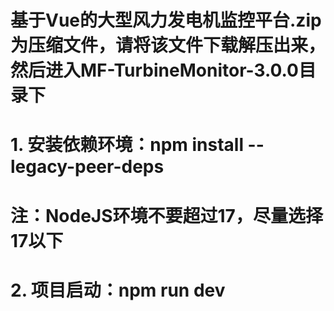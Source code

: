 # 基于Vue的大型风力发电机监控平台.zip 为压缩文件，请将该文件下载解压出来，然后进入MF-TurbineMonitor-3.0.0目录下
# 1. 安装依赖环境：npm install --legacy-peer-deps
#    注：NodeJS环境不要超过17，尽量选择17以下
# 2. 项目启动：npm run dev
